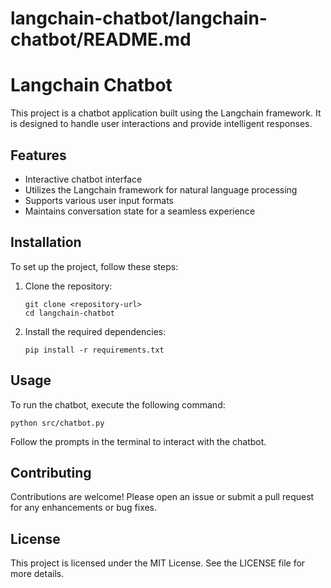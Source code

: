 # langchain-chatbot/langchain-chatbot/README.md

# Langchain Chatbot

This project is a chatbot application built using the Langchain framework. It is designed to handle user interactions and provide intelligent responses.

## Features

- Interactive chatbot interface
- Utilizes the Langchain framework for natural language processing
- Supports various user input formats
- Maintains conversation state for a seamless experience

## Installation

To set up the project, follow these steps:

1. Clone the repository:
   ```
   git clone <repository-url>
   cd langchain-chatbot
   ```

2. Install the required dependencies:
   ```
   pip install -r requirements.txt
   ```

## Usage

To run the chatbot, execute the following command:

```
python src/chatbot.py
```

Follow the prompts in the terminal to interact with the chatbot.

## Contributing

Contributions are welcome! Please open an issue or submit a pull request for any enhancements or bug fixes.

## License

This project is licensed under the MIT License. See the LICENSE file for more details.